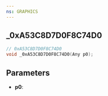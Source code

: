 ```yaml
---
ns: GRAPHICS
---
```

## _0xA53C8D7D0F8C74D0

```c
// 0xA53C8D7D0F8C74D0
void _0xA53C8D7D0F8C74D0(Any p0);
```

## Parameters
* **p0**:

